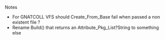 Notes
+ For GNATCOLL VFS should Create_From_Base fail when passed a non existent file ?
+ Rename Build() that returns an Attribute_Pkg_List?String to something else
